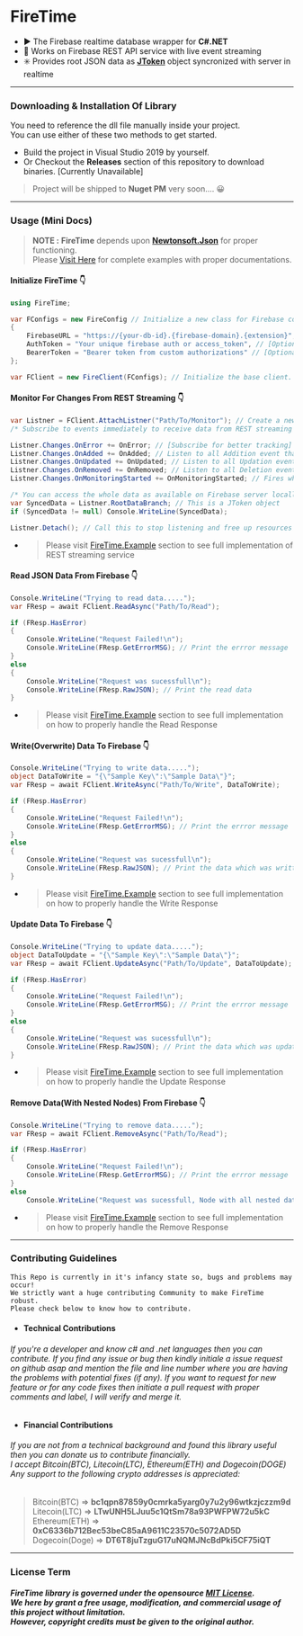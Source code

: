 # FireTime
 * ▶️ The Firebase realtime database wrapper for **C#.NET**
 * 🌠 Works on Firebase REST API service with live event streaming
 * ✳️ Provides root JSON data as [**JToken**](https://www.newtonsoft.com/json/help/html/T_Newtonsoft_Json_Linq_JToken.htm) object syncronized with server in realtime
----

### Downloading & Installation Of Library
You need to reference the dll file manually inside your project. <br/>
You can use either of these two methods to get started.
* Build the project in Visual Studio 2019 by yourself.
* Or Checkout the **Releases** section of this repository to download binaries. [Currently Unavailable]
> Project will be shipped to **Nuget PM** very soon.... 😀
----

### Usage (Mini Docs)
> **NOTE :** **FireTime** depends upon [**Newtonsoft.Json**](https://github.com/JamesNK/Newtonsoft.Json) for proper functioning.<br/>
> Please [Visit Here](https://github.com/Techzy-Programmer/FireTime/tree/master/FireTime.Example) for complete examples with proper documentations.

#### Initialize FireTime 👇
```csharp
using FireTime;

var FConfigs = new FireConfig // Initialize a new class for Firebase configuarations
{
    FirebaseURL = "https://{your-db-id}.{firebase-domain}.{extension}", // [Required] Valid Firebase realtime database url
    AuthToken = "Your unique firebase auth or access_token", // [Optional] Remove this field if not required
    BearerToken = "Bearer token from custom authorizations" // [Optional] Remove this field if not required
};

var FClient = new FireClient(FConfigs); // Initialize the base client.
```

#### Monitor For Changes From REST Streaming 👇
```csharp
var Listner = FClient.AttachListner("Path/To/Monitor"); // Create a new listner for the specified path in your database
/* Subscribe to events immediately to receive data from REST streaming */

Listner.Changes.OnError += OnError; // [Subscribe for better tracking] Listen for any errors that occur during streaming
Listner.Changes.OnAdded += OnAdded; // Listen to all Addition event that take place in your database at any sub-level
Listner.Changes.OnUpdated += OnUpdated; // Listen to all Updation event that take place in your database at any sub-level
Listner.Changes.OnRemoved += OnRemoved; // Listen to all Deletion event that take place in your database at any sub-level
Listner.Changes.OnMonitoringStarted += OnMonitoringStarted; // Fires whenever monitoring starts or restarts

/* You can access the whole data as available on Firebase server locally from the path you are monitoring */
var SyncedData = Listner.RootDataBranch; // This is a JToken object
if (SyncedData != null) Console.WriteLine(SyncedData);

Listner.Detach(); // Call this to stop listening and free up resources
```
* > Please visit [FireTime.Example](https://github.com/Techzy-Programmer/FireTime/blob/e6c30acef07e69564d3c0e463e2821b23aeea142/FireTime.Example/Stream-API-Example.cs#L1) section to see full implementation of REST streaming service

#### Read JSON Data From Firebase 👇
```csharp
Console.WriteLine("Trying to read data.....");
var FResp = await FClient.ReadAsync("Path/To/Read");

if (FResp.HasError)
{
    Console.WriteLine("Request Failed!\n");
    Console.WriteLine(FResp.GetErrorMSG); // Print the errror message
}
else
{
    Console.WriteLine("Request was sucessfull\n");
    Console.WriteLine(FResp.RawJSON); // Print the read data
}
```
* > Please visit [FireTime.Example](https://github.com/Techzy-Programmer/FireTime/blob/e6c30acef07e69564d3c0e463e2821b23aeea142/FireTime.Example/Read-Write-Example.cs#L10) section to see full implementation on how to properly handle the Read Response

#### Write(Overwrite) Data To Firebase 👇
```csharp
Console.WriteLine("Trying to write data.....");
object DataToWrite = "{\"Sample Key\":\"Sample Data\"}";
var FResp = await FClient.WriteAsync("Path/To/Write", DataToWrite);

if (FResp.HasError)
{
    Console.WriteLine("Request Failed!\n");
    Console.WriteLine(FResp.GetErrorMSG); // Print the errror message
}
else
{
    Console.WriteLine("Request was sucessfull\n");
    Console.WriteLine(FResp.RawJSON); // Print the data which was written to db
}
```
* > Please visit [FireTime.Example](https://github.com/Techzy-Programmer/FireTime/blob/e6c30acef07e69564d3c0e463e2821b23aeea142/FireTime.Example/Read-Write-Example.cs#L39) section to see full implementation on how to properly handle the Write Response

#### Update Data To Firebase 👇
```csharp
Console.WriteLine("Trying to update data.....");
object DataToUpdate = "{\"Sample Key\":\"Sample Data\"}";
var FResp = await FClient.UpdateAsync("Path/To/Update", DataToUpdate);

if (FResp.HasError)
{
    Console.WriteLine("Request Failed!\n");
    Console.WriteLine(FResp.GetErrorMSG); // Print the errror message
}
else
{
    Console.WriteLine("Request was sucessfull\n");
    Console.WriteLine(FResp.RawJSON); // Print the data which was updated to db
}
```
* > Please visit [FireTime.Example](https://github.com/Techzy-Programmer/FireTime/blob/e6c30acef07e69564d3c0e463e2821b23aeea142/FireTime.Example/Update-Remove-Example.cs#L10) section to see full implementation on how to properly handle the Update Response

#### Remove Data(With Nested Nodes) From Firebase 👇
```csharp
Console.WriteLine("Trying to remove data.....");
var FResp = await FClient.RemoveAsync("Path/To/Read");

if (FResp.HasError)
{
    Console.WriteLine("Request Failed!\n");
    Console.WriteLine(FResp.GetErrorMSG); // Print the errror message
}
else
    Console.WriteLine("Request was sucessfull, Node with all nested data has been removed!\n");
```
* > Please visit [FireTime.Example](https://github.com/Techzy-Programmer/FireTime/blob/e6c30acef07e69564d3c0e463e2821b23aeea142/FireTime.Example/Update-Remove-Example.cs#L88) section to see full implementation on how to properly handle the Remove Response
----

### Contributing Guidelines

~~~~
This Repo is currently in it's infancy state so, bugs and problems may occur!
We strictly want a huge contributing Community to make FireTime robust.
Please check below to know how to contribute.
~~~~

* #### Technical Contributions
###### If you're a developer and know c# and .net languages then you can contribute. If you find any issue or bug then kindly initiale a issue request on github asap and mention the file and line number where you are having the problems with potential fixes (if any). If you want to request for new feature or for any code fixes then initiate a pull request with proper comments and label, I will verify and merge it.

* #### Financial Contributions
###### If you are not from a technical background and found this library useful then you can donate us to contribute financially.<br/> I accept Bitcoin(BTC), Litecoin(LTC), Ethereum(ETH) and Dogecoin(DOGE)<br/> Any support to the following crypto addresses is appreciated:
> Bitcoin(BTC) => **bc1qpn87859y0cmrka5yarg0y7u2y96wtkzjczzm9d** <br/>
> Litecoin(LTC) => **LTwUNH5LJuu5c1QtSm78a93PWFPW72u5kC** <br/>
> Ethereum(ETH) => **0xC6336b712Bec53beC85aA9611C23570c5072AD5D** <br/>
> Dogecoin(Doge) => **DT6T8juTzguG17uNQMJNcBdPki5CF75iQT** <br/>
----

### License Term
##### FireTime library is governed under the opensource [MIT License](https://en.wikipedia.org/wiki/MIT_License).<br/>We here by grant a free usage, modification, and commercial usage of this project without limitation.<br/>However, copyright credits must be given to the original author.
